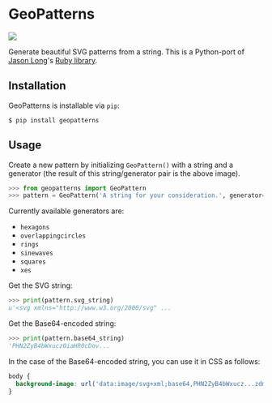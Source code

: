 GeoPatterns
===========

![](https://f.cloud.github.com/assets/1258/2056725/ede0785e-8aea-11e3-9e1e-45931b6e1c83.png)

Generate beautiful SVG patterns from a string. This is a Python-port of
[Jason Long][1]'s [Ruby library][2].

[1]: https://github.com/jasonlong/
[2]: https://github.com/jasonlong/geopatterns/

Installation
------------

GeoPatterns is installable via `pip`:

```shell
$ pip install geopatterns
```

Usage
-----

Create a new pattern by initializing `GeoPattern()` with a string and a
generator (the result of this string/generator pair is the above image).

```python
>>> from geopatterns import GeoPattern
>>> pattern = GeoPattern('A string for your consideration.', generator='xes')
```

Currently available generators are:

* `hexagons`
* `overlappingcircles`
* `rings`
* `sinewaves`
* `squares`
* `xes`

Get the SVG string:

```python
>>> print(pattern.svg_string)
u'<svg xmlns="http://www.w3.org/2000/svg" ...
```

Get the Base64-encoded string:

```python
>>> print(pattern.base64_string)
'PHN2ZyB4bWxucz0iaHR0cDov...
```

In the case of the Base64-encoded string, you can use it in CSS as follows:

```css
body {
  background-image: url('data:image/svg+xml;base64,PHN2ZyB4bWxucz...zdmc+');
}
```
